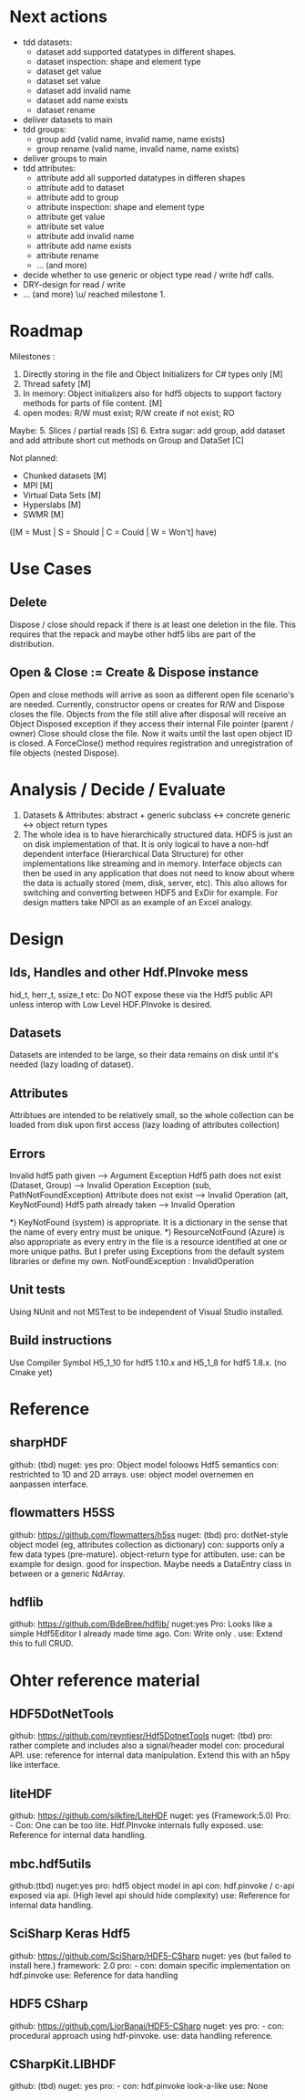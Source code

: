 ﻿# Next actions

  * tdd datasets:
    * dataset add supported datatypes in different shapes.
	* dataset inspection: shape and element type
	* dataset get value
	* dataset set value
	* dataset add invalid name
	* dataset add name exists
	* dataset rename
  * deliver datasets to main
  * tdd groups:
	* group add (valid name, invalid name, name exists)
	* group rename (valid name, invalid name, name exists)
  * deliver groups to main
  * tdd attributes:
	* attribute add all supported datatypes in differen shapes
	* attribute add to dataset
	* attribute add to group
	* attribute inspection: shape and element type
	* attribute get value
	* attribute set value
	* attribute add invalid name
	* attribute add name exists
	* attribute rename
	* ... (and more)
  * decide whether to use generic or object type read / write hdf calls.
  * DRY-design for read / write
  * ... (and more)
  \u/ reached milestone 1.


# Roadmap

Milestones : 

  1. Directly storing in the file and Object Initializers for C# types only [M]
  2. Thread safety [M]
  3. In memory: Object initializers also for hdf5 objects to support factory methods for parts of file content. [M]
  4. open modes: R/W must exist; R/W create if not exist; RO

Maybe:
  5. Slices / partial reads [S]
  6. Extra sugar: add group, add dataset and add attribute short cut methods on Group and DataSet [C]


Not planned:
  * Chunked datasets [M]
  * MPI [M]
  * Virtual Data Sets [M]
  * Hyperslabs [M]
  * SWMR [M]

([M = Must | S = Should | C = Could |  W = Won't] have)


# Use Cases

## Delete
Dispose / close should repack if there is at least one deletion in the file. 
This requires that the repack and maybe other hdf5 libs are part of the distribution.

## Open & Close := Create & Dispose instance
Open and close methods will arrive as soon as different open file scenario's are needed.
Currently, constructor opens or creates for R/W and Dispose closes the file.
Objects from the file still alive after disposal will receive an Object Disposed exception if they access their internal File pointer (parent / owner)
Close should close the file. Now it waits until the last open object ID is closed. A ForceClose() method requires registration and unregistration of file objects (nested Dispose).

# Analysis / Decide / Evaluate

  1. Datasets & Attributes: abstract + generic subclass <-> concrete generic <-> object return types
  2. The whole idea is to have hierarchically structured data. HDF5 is just an on disk implementation of that.
     It is only logical to have a non-hdf dependent interface (Hierarchical Data Structure) for other implementations
	 like streaming and in memory. Interface objects can then be used in any application that does not need to know about where
	 the data is actually stored (mem, disk, server, etc). This also allows for switching and converting between HDF5 and ExDir for example.
	 For design matters take NPOI as an example of an Excel analogy.


# Design

## Ids, Handles and other Hdf.PInvoke mess
hid_t, herr_t, ssize_t etc: Do NOT expose these via the Hdf5 public API unless interop with Low Level HDF.PInvoke is desired.

## Datasets
Datasets are intended to be large, so their data remains on disk until it's needed (lazy loading of dataset). 

## Attributes
Attribtues are intended to be relatively small, so the whole collection can be loaded from disk upon first access (lazy loading of attributes collection)

## Errors

Invalid hdf5 path given  --> Argument Exception
Hdf5 path does not exist (Dataset, Group) --> Invalid Operation Exception (sub, PathNotFoundException)
Attribute does not exist --> Invalid Operation (alt, KeyNotFound)
Hdf5 path already taken --> Invalid Operation

*) KeyNotFound (system) is appropriate. It is a dictionary in the sense that the name of every entry must be unique. 
*) ResourceNotFound (Azure) is also appropriate as every entry in the file is a resource identified at one or more unique paths. 
But I prefer using Exceptions from the default system libraries or define my own.
NotFoundException : InvalidOperation

## Unit tests
Using NUnit and not MSTest to be independent of Visual Studio installed. 

## Build instructions
Use Compiler Symbol H5_1_10 for hdf5 1.10.x and H5_1_8 for hdf5 1.8.x. 
(no Cmake yet)


# Reference

## sharpHDF

github: (tbd)
nuget: yes
pro: Object model foloows Hdf5 semantics
con: restrichted to 1D and 2D arrays.
use: object model overnemen en aanpassen interface.


## flowmatters H5SS
github: https://github.com/flowmatters/h5ss 
nuget: (tbd)
pro: dotNet-style object model (eg, attributes collection as dictionary)
con: supports only a few data types (pre-mature). object-return type for attibuten. 
use: can be example for design. good for inspection. Maybe needs a DataEntry class in between or a generic NdArray. 


## hdflib

github: https://github.com/BdeBree/hdflib/ 
nuget:yes 
Pro: Looks like a simple Hdf5Editor I already made time ago.
Con: Write only .
use: Extend this to full CRUD.


# Ohter reference material


## HDF5DotNetTools
github: https://github.com/reyntjesr/Hdf5DotnetTools
nuget: (tbd)
pro: rather complete and includes also a signal/header model
con: procedural API.
use: reference for internal data manipulation. Extend this with an h5py like interface. 


## liteHDF

github: https://github.com/silkfire/LiteHDF 
nuget: yes (Framework:5.0)
Pro: - 
Con: One can be too lite. Hdf.PInvoke internals fully exposed. 
use: Reference for internal data handling.


## mbc.hdf5utils 

github:(tbd) 
nuget:yes
pro: hdf5 object model in api
con: hdf.pinvoke / c-api exposed via api. (High level api should hide complexity)
use: Reference for internal data handling.


## SciSharp Keras Hdf5

github: https://github.com/SciSharp/HDF5-CSharp
nuget: yes (but failed to install here.)
framework: 2.0 
pro: -
con: domain specific implementation on hdf.pinvoke
use: Reference for data handling


## HDF5 CSharp

github: https://github.com/LiorBanai/HDF5-CSharp
nuget: yes
pro: -
con: procedural approach using hdf-pinvoke.
use: data handling reference.


## CSharpKit.LIBHDF

github: (tbd)
nuget: yes
pro: -
con: hdf.pinvoke look-a-like
use: None